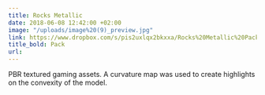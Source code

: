 ```yaml
---
title: Rocks Metallic
date: 2018-06-08 12:42:00 +02:00
image: "/uploads/image%20(9)_preview.jpg"
link: https://www.dropbox.com/s/pis2uxlqx2bkxxa/Rocks%20Metallic%20Pack.zip?dl=0
title_bold: Pack
url: 
---
```


PBR textured gaming assets. A curvature map was used to create highlights on the convexity of the model.
